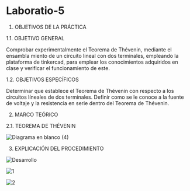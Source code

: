 # Laboratio-5

1. OBJETIVOS DE LA PRÁCTICA

1.1. OBJETIVO GENERAL

Comprobar experimentalmente el Teorema de Thévenin, mediante el ensambla miento de un circuito lineal con dos terminales, empleando la plataforma de tinkercad, para emplear los conocimientos adquiridos en clase y verificar el funcionamiento de este.

1.2. OBJETIVOS ESPECÍFICOS

Determinar que establece el Teorema de Thévenin con respecto a los circuitos líneales de dos terminales.
Definir como se le conoce a la fuente de voltaje y la resistencia en serie dentro del Teorema de Thévenin.

2. MARCO TEÓRICO

2.1. TEOREMA DE THÉVENIN

![Diagrama en blanco (4)](https://user-images.githubusercontent.com/94008521/149223551-11bdd5e3-4237-4407-bf25-181800b64476.png)

3. EXPLICACIÓN DEL PROCEDIMIENTO

![Desarrollo](https://user-images.githubusercontent.com/105386939/177668671-f3e70309-838c-4cd2-bad2-521ccc8a37a1.jpg)

![1](https://user-images.githubusercontent.com/105386939/177672469-be2f77da-f4a0-427e-b1e9-3f794fa365cb.jpg)

![2](https://user-images.githubusercontent.com/105386939/177672483-933e3b94-17e2-434d-bd31-4b62664c40c9.jpg)
